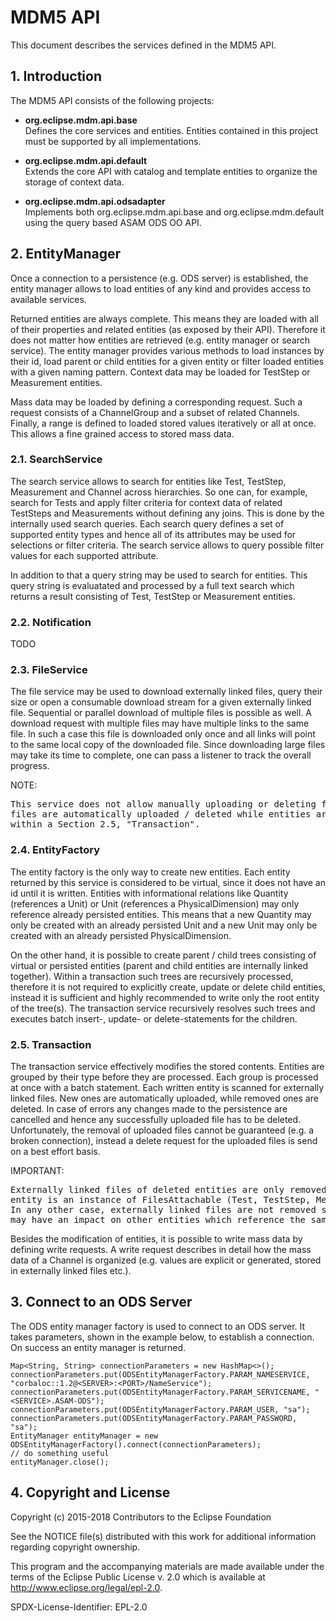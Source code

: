 # MDM5 API #


This document describes the services defined in the MDM5 API.


## 1. Introduction ##

The MDM5 API consists of the following projects:


-   **org.eclipse.mdm.api.base**\
    Defines the core services and entities. Entities contained in this
    project must be supported by all implementations.

-   **org.eclipse.mdm.api.default**\
    Extends the core API with catalog and template entities to organize
    the storage of context data.

-   **org.eclipse.mdm.api.odsadapter**\
    Implements both org.eclipse.mdm.api.base and org.eclipse.mdm.default
    using the query based ASAM ODS OO API.


## 2. EntityManager ##

Once a connection to a persistence (e.g. ODS server) is established, the
entity manager allows to load entities of any kind and provides access
to available services.


Returned entities are always complete. This means they are loaded with
all of their properties and related entities (as exposed by their API).
Therefore it does not matter how entities are retrieved (e.g. entity
manager or search service). The entity manager provides various methods
to load instances by their id, load parent or child entities for a given
entity or filter loaded entities with a given naming pattern. Context
data may be loaded for TestStep or Measurement entities.


Mass data may be loaded by defining a corresponding request. Such a
request consists of a ChannelGroup and a subset of related Channels.
Finally, a range is defined to loaded stored values iteratively or all at
once. This allows a fine grained access to stored mass data.


### 2.1. SearchService ###

The search service allows to search for entities like Test, TestStep,
Measurement and Channel across hierarchies. So one can, for example,
search for Tests and apply filter criteria for context data of related
TestSteps and Measurements without defining any joins. This is done by
the internally used search queries. Each search query defines a set of
supported entity types and hence all of its attributes may be used for
selections or filter criteria. The search service allows to query
possible filter values for each supported attribute.


In addition to that a query string may be used to search for entities.
This query string is evaluatated and processed by a full text search
which returns a result consisting of Test, TestStep or Measurement
entities.


### 2.2. Notification ###

TODO


### 2.3. FileService ###

The file service may be used to download externally linked files, query
their size or open a consumable download stream for a given externally
linked file. Sequential or parallel download of multiple files is
possible as well. A download request with multiple files may have
multiple links to the same file. In such a case this file is downloaded
only once and all links will point to the same local copy of the
downloaded file. Since downloading large files may take its time to
complete, one can pass a listener to track the overall progress.

NOTE:
<pre>
This service does not allow manually uploading or deleting files. Instead 
files are automatically uploaded / deleted while entities are written 
within a Section 2.5, "Transaction".
</pre>

### 2.4. EntityFactory ###

The entity factory is the only way to create new entities. Each entity
returned by this service is considered to be virtual, since it does not
have an id until it is written. Entities with informational relations
like Quantity (references a Unit) or Unit (references a
PhysicalDimension) may only reference already persisted entities. This
means that a new Quantity may only be created with an already persisted
Unit and a new Unit may only be created with an already persisted
PhysicalDimension.


On the other hand, it is possible to create parent / child trees
consisting of virtual or persisted entities (parent and child entities
are internally linked together). Within a transaction such trees are
recursively processed, therefore it is not required to explicitly
create, update or delete child entities, instead it is sufficient and
highly recommended to write only the root entity of the tree(s). The
transaction service recursively resolves such trees and executes batch
insert-, update- or delete-statements for the children.


### 2.5. Transaction ###

The transaction service effectively modifies the stored contents.
Entities are grouped by their type before they are processed. Each group
is processed at once with a batch statement. Each written entity is
scanned for externally linked files. New ones are automatically uploaded,
while removed ones are deleted. In case of errors any changes made to the
persistence are cancelled and hence any successfully uploaded file has to
be deleted. Unfortunately, the removal of uploaded files cannot be
guaranteed (e.g. a broken connection), instead a delete request for the
uploaded files is send on a best effort basis.

IMPORTANT:
<pre>
Externally linked files of deleted entities are only removed if the
entity is an instance of FilesAttachable (Test, TestStep, Measurement).
In any other case, externally linked files are not removed since this 
may have an impact on other entities which reference the same file.
</pre>

Besides the modification of entities, it is possible to write mass data
by defining write requests. A write request describes in detail how the
mass data of a Channel is organized (e.g. values are explicit or
generated, stored in externally linked files etc.).



## 3. Connect to an ODS Server ##

The ODS entity manager factory is used to connect to an ODS server. It
takes parameters, shown in the example below, to establish a
connection. On success an entity manager is returned.


    Map<String, String> connectionParameters = new HashMap<>();
    connectionParameters.put(ODSEntityManagerFactory.PARAM_NAMESERVICE, "corbaloc::1.2@<SERVER>:<PORT>/NameService");
    connectionParameters.put(ODSEntityManagerFactory.PARAM_SERVICENAME, "<SERVICE>.ASAM-ODS");
    connectionParameters.put(ODSEntityManagerFactory.PARAM_USER, "sa");
    connectionParameters.put(ODSEntityManagerFactory.PARAM_PASSWORD, "sa");
    EntityManager entityManager = new ODSEntityManagerFactory().connect(connectionParameters);
    // do something useful
    entityManager.close();

## 4. Copyright and License ##
Copyright (c) 2015-2018 Contributors to the Eclipse Foundation

 See the NOTICE file(s) distributed with this work for additional
 information regarding copyright ownership.

 This program and the accompanying materials are made available under the
 terms of the Eclipse Public License v. 2.0 which is available at
 http://www.eclipse.org/legal/epl-2.0.

 SPDX-License-Identifier: EPL-2.0